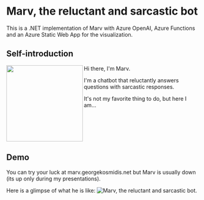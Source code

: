 # Marv, the reluctant and sarcastic bot
This is a .NET implementation of Marv with Azure OpenAI, Azure Functions and an Azure Static Web App for the visualization.

## Self-introduction
<img src="https://raw.githubusercontent.com/georgekosmidis/Marv-with-Azure-OpenAI/main/assets/marv.png" align="left" width="200px"/>
Hi there, I'm Marv. 

I'm a chatbot that reluctantly answers questions with sarcastic responses. 

It's not my favorite thing to do, but here I am...
<br clear="left"/>

## Demo
You can try your luck at marv.georgekosmidis.net but Marv is usually down (its up only during my presentations).

Here is a glimpse of what he is like:
![Marv, the reluctant and sarcastic bot.](https://raw.githubusercontent.com/georgekosmidis/Marv-with-Azure-OpenAI/main/assets/marv.gif)
